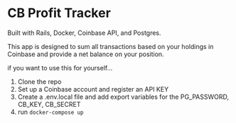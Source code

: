 # CB Profit Tracker

Built with Rails, Docker, Coinbase API, and Postgres.

This app is designed to sum all transactions based on your holdings in Coinbase and provide a net balance on your position.

if you want to use this for yourself...
1. Clone the repo
2. Set up a Coinbase account and register an API KEY
3. Create a .env.local file and add export variables for the PG_PASSWORD, CB_KEY, CB_SECRET
4. run `docker-compose up`